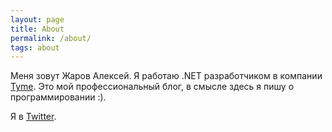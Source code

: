 ```yaml
---
layout: page
title: About
permalink: /about/
tags: about
---
```


Меня зовут Жаров Алексей. Я работаю .NET разработчиком в компании [Tyme](http://tyme.ru/). Это мой профессиональный блог, в смысле здесь я пишу о программировании :).

Я в [Twitter](https://twitter.com/zharroo).